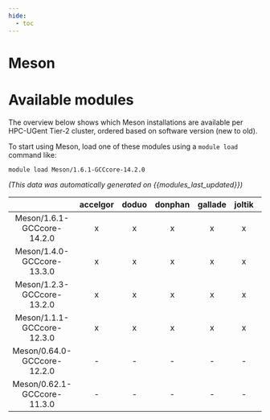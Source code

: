 ```yaml
---
hide:
  - toc
---
```


Meson
=====

# Available modules


The overview below shows which Meson installations are available per HPC-UGent Tier-2 cluster, ordered based on software version (new to old).

To start using Meson, load one of these modules using a `module load` command like:

```shell
module load Meson/1.6.1-GCCcore-14.2.0
```

*(This data was automatically generated on {{modules_last_updated}})*

| |accelgor|doduo|donphan|gallade|joltik|litleo|shinx|
| :---: | :---: | :---: | :---: | :---: | :---: | :---: | :---: |
|Meson/1.6.1-GCCcore-14.2.0|x|x|x|x|x|x|x|
|Meson/1.4.0-GCCcore-13.3.0|x|x|x|x|x|x|x|
|Meson/1.2.3-GCCcore-13.2.0|x|x|x|x|x|x|x|
|Meson/1.1.1-GCCcore-12.3.0|x|x|x|x|x|x|x|
|Meson/0.64.0-GCCcore-12.2.0|-|-|-|-|-|x|x|
|Meson/0.62.1-GCCcore-11.3.0|-|-|-|-|-|x|x|
